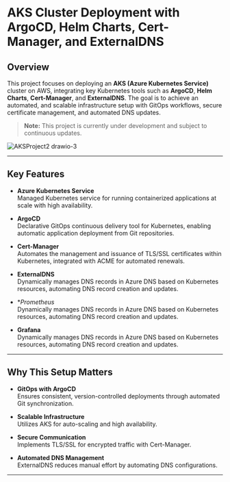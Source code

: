 # AKS Cluster Deployment with ArgoCD, Helm Charts, Cert-Manager, and ExternalDNS

## Overview

This project focuses on deploying an **AKS (Azure Kubernetes Service)** cluster on AWS, integrating key Kubernetes tools such as **ArgoCD**, **Helm Charts**, **Cert-Manager**, and **ExternalDNS**. The goal is to achieve an automated, and scalable infrastructure setup with GitOps workflows, secure certificate management, and automated DNS updates.

> **Note:** This project is currently under development and subject to continuous updates.

![AKSProject2 drawio-3](https://github.com/user-attachments/assets/83dd7e37-e6ae-49a5-8234-227a6e724a2e)


---

## Key Features

- **Azure Kubernetes Service**  
  Managed Kubernetes service for running containerized applications at scale with high availability.

- **ArgoCD**  
  Declarative GitOps continuous delivery tool for Kubernetes, enabling automatic application deployment from Git repositories.

- **Cert-Manager**  
  Automates the management and issuance of TLS/SSL certificates within Kubernetes, integrated with ACME for automated renewals.

- **ExternalDNS**  
  Dynamically manages DNS records in Azure DNS based on Kubernetes resources, automating DNS record creation and updates.

- \*_Prometheus_  
  Dynamically manages DNS records in Azure DNS based on Kubernetes resources, automating DNS record creation and updates.

- **Grafana**  
  Dynamically manages DNS records in Azure DNS based on Kubernetes resources, automating DNS record creation and updates.

---

## Why This Setup Matters

- **GitOps with ArgoCD**  
  Ensures consistent, version-controlled deployments through automated Git synchronization.

- **Scalable Infrastructure**  
  Utilizes AKS for auto-scaling and high availability.

- **Secure Communication**  
  Implements TLS/SSL for encrypted traffic with Cert-Manager.

- **Automated DNS Management**  
  ExternalDNS reduces manual effort by automating DNS configurations.

---
